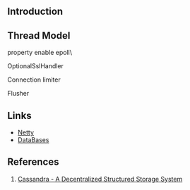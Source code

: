 ## Introduction


## Thread Model


property enable epoll\

OptionalSslHandler


Connection limiter


Flusher


## Links

- [Netty](/docs/CS/Java/Netty/Netty.md)
- [DataBases](/docs/CS/DB/DB.md)

## References

1. [Cassandra - A Decentralized Structured Storage System](https://citeseerx.ist.psu.edu/viewdoc/download?doi=10.1.1.161.6751&rep=rep1&type=pdf)
